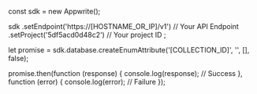 const sdk = new Appwrite();

sdk
    .setEndpoint('https://[HOSTNAME_OR_IP]/v1') // Your API Endpoint
    .setProject('5df5acd0d48c2') // Your project ID
;

let promise = sdk.database.createEnumAttribute('[COLLECTION_ID]', '', [], false);

promise.then(function (response) {
    console.log(response); // Success
}, function (error) {
    console.log(error); // Failure
});